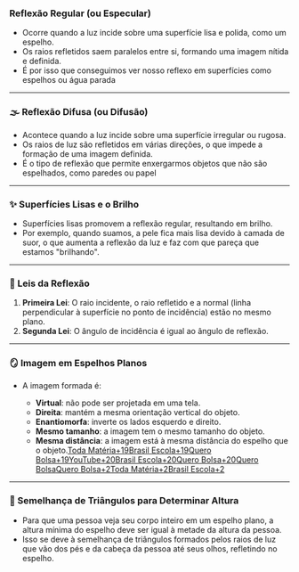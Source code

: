 ### Reflexão Regular (ou Especular)

- Ocorre quando a luz incide sobre uma superfície lisa e polida, como um espelho.
- Os raios refletidos saem paralelos entre si, formando uma imagem nítida e definida.
- É por isso que conseguimos ver nosso reflexo em superfícies como espelhos ou água parada
---

### 🌫️ Reflexão Difusa (ou Difusão)

- Acontece quando a luz incide sobre uma superfície irregular ou rugosa.
- Os raios de luz são refletidos em várias direções, o que impede a formação de uma imagem definida.
- É o tipo de reflexão que permite enxergarmos objetos que não são espelhados, como paredes ou papel

---

### ✨ Superfícies Lisas e o Brilho

- Superfícies lisas promovem a reflexão regular, resultando em brilho.
- Por exemplo, quando suamos, a pele fica mais lisa devido à camada de suor, o que aumenta a reflexão da luz e faz com que pareça que estamos "brilhando".
---

### 📐 Leis da Reflexão

1. **Primeira Lei**: O raio incidente, o raio refletido e a normal (linha perpendicular à superfície no ponto de incidência) estão no mesmo plano.
2. **Segunda Lei**: O ângulo de incidência é igual ao ângulo de reflexão.

---

### 🪞 Imagem em Espelhos Planos

- A imagem formada é:
    
    - **Virtual**: não pode ser projetada em uma tela.
    - **Direita**: mantém a mesma orientação vertical do objeto.
    - **Enantiomorfa**: inverte os lados esquerdo e direito.
    - **Mesmo tamanho**: a imagem tem o mesmo tamanho do objeto.
    - **Mesma distância**: a imagem está à mesma distância do espelho que o objeto.[Toda Matéria+19Brasil Escola+19Quero Bolsa+19](https://brasilescola.uol.com.br/fisica/reflexao-luz-espelhos-planos.htm?utm_source=chatgpt.com)[YouTube+20Brasil Escola+20Quero Bolsa+20](https://brasilescola.uol.com.br/fisica/espelhos-planos.htm?utm_source=chatgpt.com)[Quero Bolsa](https://querobolsa.com.br/enem/fisica/reflexao-da-luz-e-reflexao-total?utm_source=chatgpt.com)[Quero Bolsa+2Toda Matéria+2Brasil Escola+2](https://www.todamateria.com.br/espelhos-planos/?utm_source=chatgpt.com)

---

### 📏 Semelhança de Triângulos para Determinar Altura

- Para que uma pessoa veja seu corpo inteiro em um espelho plano, a altura mínima do espelho deve ser igual à metade da altura da pessoa.
- Isso se deve à semelhança de triângulos formados pelos raios de luz que vão dos pés e da cabeça da pessoa até seus olhos, refletindo no espelho.
